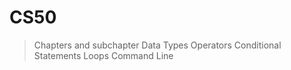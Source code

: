 # CS50

> Chapters and subchapter
> Data Types
> Operators
> Conditional Statements
> Loops
> Command Line
